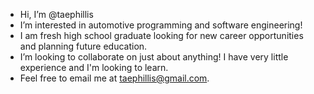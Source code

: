 - Hi, I’m @taephillis
- I’m interested in automotive programming and software engineering!
- I am fresh high school graduate looking for new career opportunities and planning future education. 
- I’m looking to collaborate on just about anything! I have very little experience and I'm looking to learn. 
- Feel free to email me at taephillis@gmail.com.

<!---
taephillis/taephillis is a ✨ special ✨ repository because its `README.md` (this file) appears on your GitHub profile.
You can click the Preview link to take a look at your changes.
--->
